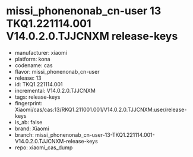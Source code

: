 # missi_phonenonab_cn-user 13 TKQ1.221114.001 V14.0.2.0.TJJCNXM release-keys
- manufacturer: xiaomi
- platform: kona
- codename: cas
- flavor: missi_phonenonab_cn-user
- release: 13
- id: TKQ1.221114.001
- incremental: V14.0.2.0.TJJCNXM
- tags: release-keys
- fingerprint: Xiaomi/cas/cas:13/RKQ1.211001.001/V14.0.2.0.TJJCNXM:user/release-keys
- is_ab: false
- brand: Xiaomi
- branch: missi_phonenonab_cn-user-13-TKQ1.221114.001-V14.0.2.0.TJJCNXM-release-keys
- repo: xiaomi_cas_dump
